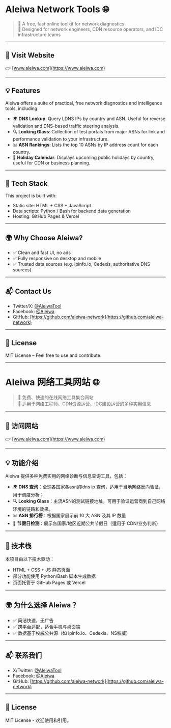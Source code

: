 # Aleiwa Network Tools 🌐

> 🚀 A free, fast online toolkit for network diagnostics  
> 🧰 Designed for network engineers, CDN resource operators, and IDC infrastructure teams

---

## 🔗 Visit Website

👉 [www.aleiwa.com](https://www.aleiwa.com)

---

## 💡 Features

Aleiwa offers a suite of practical, free network diagnostics and intelligence tools, including:

- 🌍 **DNS Lookup**: Query LDNS IPs by country and ASN. Useful for reverse validation and DNS-based traffic steering analysis.
- 🔍 **Looking Glass**: Collection of test portals from major ASNs for link and performance validation to your infrastructure.
- 📊 **ASN Rankings**: Lists the top 10 ASNs by IP address count for each country.
- 📅 **Holiday Calendar**: Displays upcoming public holidays by country, useful for CDN or business planning.

---

## 🧱 Tech Stack

This project is built with:

- Static site: HTML + CSS + JavaScript
- Data scripts: Python / Bash for backend data generation
- Hosting: GitHub Pages & Vercel

---

## 🌍 Why Choose Aleiwa?

- ✅ Clean and fast UI, no ads
- ✅ Fully responsive on desktop and mobile
- ✅ Trusted data sources (e.g. ipinfo.io, Cedexis, authoritative DNS sources)

---

## 📬 Contact Us

- Twitter/X: [@AleiwaTool](https://x.com/AleiwaTool)
- Facebook: [@Aleiwa](https://www.facebook.com/jash.zheng.5)
- GitHub: [https://github.com/aleiwa-network](https://github.com/aleiwa-network)

---

## 📜 License

MIT License – Feel free to use and contribute.

------------------------------------------------------------------------------------------------------------------------------------------------

# Aleiwa 网络工具网站 🌐

> 🚀 免费、快速的在线网络工具集合网站  
> 🧰 适用于网络工程师、CDN资源运营、IDC建设运营的多种实用信息

---

## 🔗 访问网站

👉 [www.aleiwa.com](https://www.aleiwa.com)

---

## 💡 功能介绍

Aleiwa 提供多种免费实用的网络诊断与信息查询工具，包括：

- 🌍 **DNS 查询**：全球各国家各asn的ldns ip 查询，适用于当地网络反向验证，用于调度分析；
- 🔍 **Looking Glass**：主流ASN的测试链接地址，可用于验证运营商到自己网络环境的链路和效果。
- 📊 **ASN 排行榜**：根据国家展示前 10 大 ASN 及其 IP 数量
- 📅 **节假日检测**：展示各国家/地区近期公共节假日（适用于 CDN/业务判断）

---

## 🧱 技术栈

本项目由以下技术驱动：

- HTML + CSS + JS 静态页面
- 部分功能使用 Python/Bash 脚本生成数据
- 页面托管于 GitHub Pages 或 Vercel

---

## 🌍 为什么选择 Aleiwa？

- ✅ 简洁快速，无广告
- ✅ 跨平台适配，适合手机与桌面端
- ✅ 数据基于权威公共源（如 ipinfo.io、Cedexis、NS权威）

---

## 📬 联系我们

- X/Twitter: [@AleiwaTool](https://x.com/AleiwaTool)
- Facebook: [@Aleiwa](https://www.facebook.com/jash.zheng.5)
- GitHub: [https://github.com/aleiwa-network](https://github.com/aleiwa-network)

---

## 📜 License

MIT License - 欢迎使用和引用。
